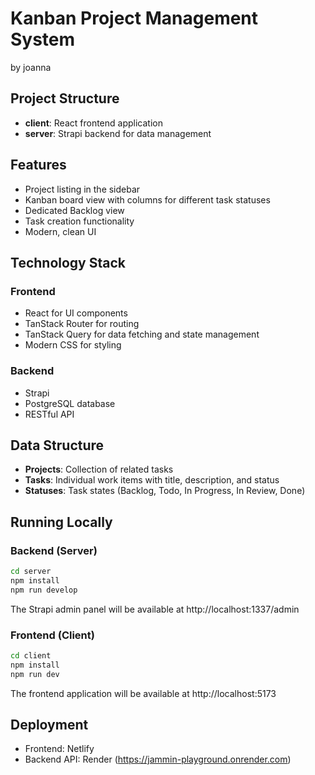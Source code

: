 # Kanban Project Management System
by joanna

## Project Structure

- **client**: React frontend application
- **server**: Strapi backend for data management

## Features

- Project listing in the sidebar
- Kanban board view with columns for different task statuses
- Dedicated Backlog view 
- Task creation functionality
- Modern, clean UI

## Technology Stack

### Frontend

- React for UI components
- TanStack Router for routing
- TanStack Query for data fetching and state management
- Modern CSS for styling

### Backend

- Strapi
- PostgreSQL database
- RESTful API

## Data Structure

- **Projects**: Collection of related tasks
- **Tasks**: Individual work items with title, description, and status
- **Statuses**: Task states (Backlog, Todo, In Progress, In Review, Done)

## Running Locally

### Backend (Server)

```bash
cd server
npm install
npm run develop
```

The Strapi admin panel will be available at http://localhost:1337/admin

### Frontend (Client)

```bash
cd client
npm install
npm run dev
```

The frontend application will be available at http://localhost:5173

## Deployment

- Frontend: Netlify
- Backend API: Render (https://jammin-playground.onrender.com)


